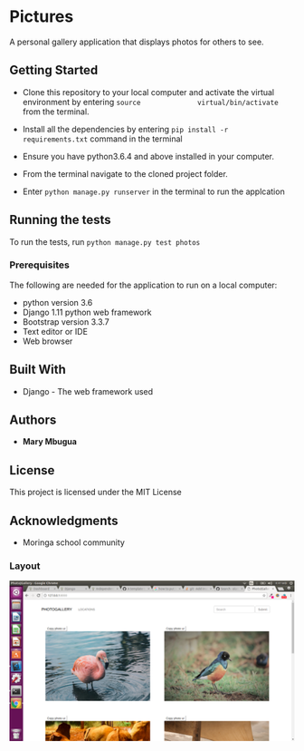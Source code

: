 # Pictures

 A personal gallery application that  displays photos for others to see.

## Getting Started
* Clone this repository to your local computer and activate the virtual environment by entering  ```source              virtual/bin/activate``` from the terminal.

* Install all the dependencies by entering  ```pip install -r requirements.txt``` command in the terminal

* Ensure you have python3.6.4 and above installed in your computer.

* From the terminal navigate to the cloned project folder.

* Enter ``python manage.py runserver`` in the terminal to run the applcation

## Running the tests

To run the tests, run ``python manage.py test photos``

### Prerequisites

The following are needed for the application to run on a local computer:
* python version 3.6
* Django 1.11 python web framework
* Bootstrap version 3.3.7
* Text editor or IDE
* Web browser

## Built With

* Django - The web framework used

## Authors

* **Mary Mbugua** 


## License

This project is licensed under the MIT License 

## Acknowledgments

* Moringa school community
### Layout
![Screenshot](screenshot.png)